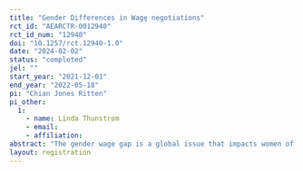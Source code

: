 ```yaml
---
title: "Gender Differences in Wagę negotiations"
rct_id: "AEARCTR-0012940"
rct_id_num: "12940"
doi: "10.1257/rct.12940-1.0"
date: "2024-02-02"
status: "completed"
jel: ""
start_year: "2021-12-01"
end_year: "2022-05-18"
pi: "Chian Jones Ritten"
pi_other:
  1:
    - name: Linda Thunstrom
    - email: 
    - affiliation: 
abstract: "The gender wage gap is a global issue that impacts women of every country, race, and age. One potential factor explaining the gender wage gap is a difference between how men and women approach and conduct negotiation over their wages. To determine the influence of gender differences in wage negotiation, we create an online laboratory experiment to induce behavior consistent with real world wage negotiation settings. "
layout: registration
---
```


